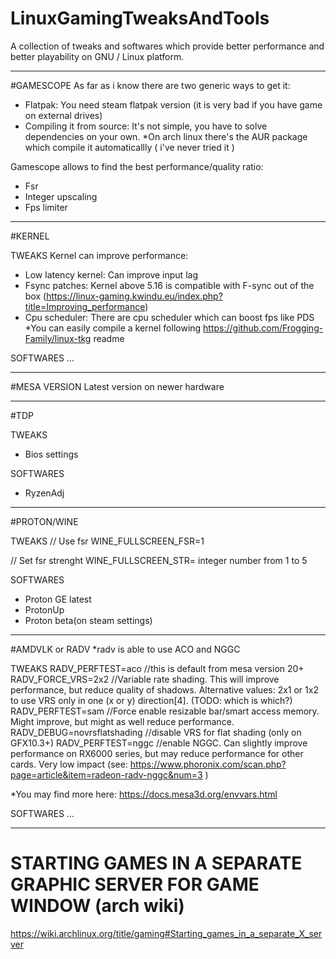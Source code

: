 # LinuxGamingTweaksAndTools
A collection of tweaks and softwares which provide better performance and better playability on GNU / Linux platform.



____________________________________________________________________________________________________
#GAMESCOPE 
As far as i know there are two generic ways to get it:
  - Flatpak: You need steam flatpak version (it is very bad if you have game on external drives)
  - Compiling it from source: It's not simple, you have to solve dependencies on your own.
*On arch linux there's the AUR package which compile it automaticallly ( i've never tried it )

Gamescope allows to find the best performance/quality ratio:
- Fsr
- Integer upscaling
- Fps limiter


____________________________________________________________________________________________________
#KERNEL

TWEAKS
Kernel can improve performance:
- Low latency kernel: Can improve input lag 
- Fsync patches: Kernel above 5.16 is compatible with F-sync out of the box (https://linux-gaming.kwindu.eu/index.php?title=Improving_performance)
- Cpu scheduler: There are cpu scheduler which can boost fps like PDS
*You can easily compile a kernel following https://github.com/Frogging-Family/linux-tkg readme


SOFTWARES
...

____________________________________________________________________________________________________
#MESA VERSION
Latest version on newer hardware


____________________________________________________________________________________________________
#TDP

TWEAKS
- Bios settings


SOFTWARES
- RyzenAdj


____________________________________________________________________________________________________
#PROTON/WINE

TWEAKS
// Use fsr
WINE_FULLSCREEN_FSR=1

// Set fsr strenght
WINE_FULLSCREEN_STR= integer number from 1 to 5



SOFTWARES
- Proton GE latest
- ProtonUp
- Proton beta(on steam settings)


____________________________________________________________________________________________________
#AMDVLK or RADV
*radv is able to use ACO and NGGC


TWEAKS
RADV_PERFTEST=aco            //this is default from mesa version 20+
RADV_FORCE_VRS=2x2           //Variable rate shading. This will improve performance, but reduce quality of shadows. Alternative values: 2x1 or 1x2 to use VRS only in one (x or y) direction[4]. (TODO: which is which?)
RADV_PERFTEST=sam            //Force enable resizable bar/smart access memory. Might improve, but might as well reduce performance.
RADV_DEBUG=novrsflatshading  //disable VRS for flat shading (only on GFX10.3+)
RADV_PERFTEST=nggc           //enable NGGC. Can slightly improve performance on RX6000 series, but may reduce performance for other cards. Very low impact (see: https://www.phoronix.com/scan.php?page=article&item=radeon-radv-nggc&num=3 )

*You may find more here: https://docs.mesa3d.org/envvars.html


SOFTWARES
...

____________________________________________________________________________________________________
# STARTING GAMES IN A SEPARATE GRAPHIC SERVER FOR GAME WINDOW (arch wiki)
https://wiki.archlinux.org/title/gaming#Starting_games_in_a_separate_X_server





